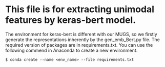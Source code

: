 # This file is for extracting unimodal features by keras-bert model.

The environment for keras-bert is different with our MUGS, so we firstly generate the representations inherently by the gen_emb_Bert.py file.
The required version of packages are in requirements.txt.
You can use the following commend in Anaconda to create a new environment.
```
$ conda create --name <env_name> --file requirements.txt
```
